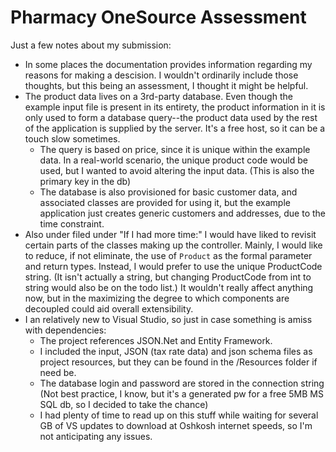 # Pharmacy OneSource Assessment
Just a few notes about my submission:
* In some places the documentation provides information regarding my reasons for making a descision. I wouldn't ordinarily include those thoughts, but this being an assessment, I thought it might be helpful.
* The product data lives on a 3rd-party database. Even though the example input file is present in its entirety, the product information in it is only used to form a database query--the product data used by the rest of the application is supplied by the server. It's a free host, so it can be a touch slow sometimes.
  * The query is based on price, since it is unique within the example data. In a real-world scenario, the unique product code would be used, but I wanted to avoid altering the input data. (This is also the primary key in the db)
  * The database is also provisioned for basic customer data, and associated classes are provided for using it, but the example application just creates generic customers and addresses, due to the time constraint.
* Also under filed under "If I had more time:" I would have liked to revisit certain parts of the classes making up the controller. Mainly, I would like to reduce, if not eliminate, the use of `Product` as the formal parameter and return types. Instead, I would prefer to use the unique ProductCode string. (It isn't actually a string, but changing ProductCode from int to string would also be on the todo list.) It wouldn't really affect anything now, but in the maximizing the degree to which components are decoupled could aid overall extensibility.
* I an relatively new to Visual Studio, so just in case something is amiss with dependencies:
  * The project references JSON.Net and Entity Framework.
  * I included the input, JSON (tax rate data) and json schema files as project resources, but they can be found in the /Resources folder if need be.
  * The database login and password are stored in the connection string (Not best practice, I know, but it's a generated pw for a free 5MB MS SQL db, so I decided to take the chance)
  * I had plenty of time to read up on this stuff while waiting for several GB of VS updates to download at Oshkosh internet speeds, so I'm not anticipating any issues.
